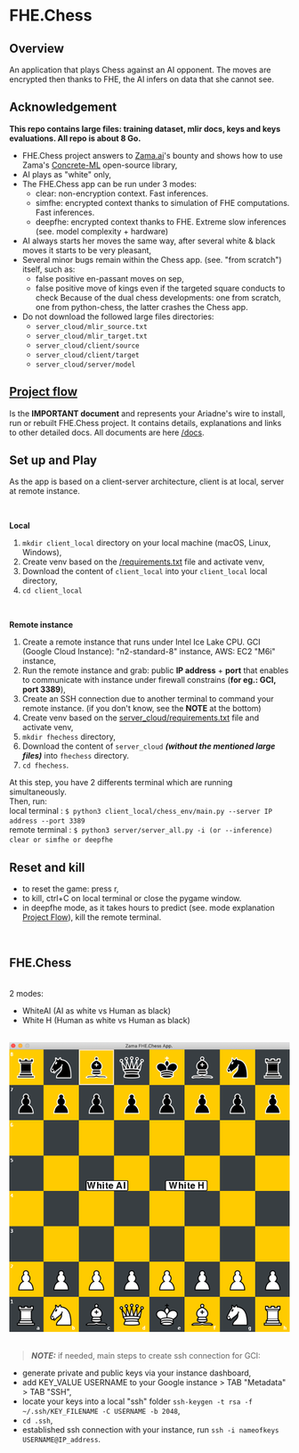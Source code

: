 
# FHE.Chess

## Overview
An application that plays Chess against an AI opponent. The moves are encrypted then thanks to FHE, the AI infers on data that she cannot see.

## Acknowledgement
**This repo contains large files: training dataset, mlir docs, keys and keys evaluations. All repo is about 8 Go.**
-   FHE.Chess project answers to [Zama.ai](https://www.zama.ai)'s bounty and shows how to use Zama's [Concrete-ML](https://docs.zama.ai/concrete-ml/) open-source library,
-   AI plays as "white" only,
-   The FHE.Chess app can be run under 3 modes:
    - clear: non-encryption context. Fast inferences.
    - simfhe: encrypted context thanks to simulation of FHE computations. Fast inferences.
    - deepfhe: encrypted context thanks to FHE. Extreme slow inferences (see. model complexity + hardware)
-   AI always starts her moves the same way, after several white & black moves it starts to be very pleasant,
-   Several minor bugs remain within the Chess app. (see. "from scratch") itself, such as:
    -   false positive en-passant moves on sep,
    -   false positive move of kings even if the targeted square conducts to check
    Because of the dual chess developments: one from scratch, one from python-chess, the latter crashes the Chess app.
-   Do not download the followed large files directories:
    -   ```server_cloud/mlir_source.txt```
    -   ```server_cloud/mlir_target.txt```
    -   ```server_cloud/client/source```
    -   ```server_cloud/client/target```
    -   ```server_cloud/server/model```

## [Project flow](docs/Project_Flow.md)
Is the **IMPORTANT document** and represents your Ariadne's wire to install, run or rebuilt FHE.Chess project.
It contains details, explanations and links to other detailed docs.
All documents are here [/docs](docs).

## Set up and Play
As the app is based on a client-server architecture, client is at local, server at remote instance.

<br/>

**Local**
<br/>
1.   ```mkdir client_local``` directory on your local machine (macOS, Linux, Windows),
2.   Create venv based on the [/requirements.txt](requirements.txt) file and activate venv,
3.   Download the content of ```client_local``` into your ```client_local``` local directory,
4.   ```cd client_local```
<br/>

**Remote instance**
1.   Create a remote instance that runs under Intel Ice Lake CPU. GCI (Google Cloud Instance): "n2-standard-8" instance, AWS: EC2 "M6i" instance,
2.   Run the remote instance and grab: public **IP address** + **port** that enables to communicate with instance under firewall constrains (**for eg.: GCI, port 3389**),
3.   Create an SSH connection due to another terminal to command your remote instance. (if you don't know, see the **NOTE** at the bottom)<br/>
4.   Create venv based on the [server_cloud/requirements.txt](server_cloud/requirements.txt) file and activate venv,
5.   ```mkdir fhechess``` directory,
6.   Download the content of ```server_cloud``` **_(without the mentioned large files)_** into ```fhechess``` directory.
7.   ```cd fhechess```.

At this step, you have 2 differents terminal which are running simultaneously.<br/>
Then, run:
<br/>
local terminal : ```$ python3 client_local/chess_env/main.py --server IP address --port 3389```
<br/>
remote terminal : ```$ python3 server/server_all.py -i (or --inference) clear or simfhe or deepfhe```
<br/>

## Reset and kill
- to reset the game: press r,
- to kill, ctrl+C on local terminal or close the pygame window.
- in deepfhe mode, as it takes hours to predict (see. mode explanation [Project Flow](docs/Project_Flow.md)), kill the remote terminal.

<br/>

## FHE.Chess
<br/>
2 modes:

-   WhiteAI (AI as white vs Human as black)
-   White H (Human as white vs Human as black)
<br/>
<div align="center"><img src="./images/screen_zama_vrona_chess.png" style="width:'50%'"/></div>

<br/>

> **_NOTE:_** if needed, main steps to create ssh connection for GCI:
-   generate private and public keys via your instance dashboard,
-   add KEY_VALUE USERNAME to your Google instance > TAB "Metadata" > TAB "SSH",
-   locate your keys into a local "ssh" folder  ```ssh-keygen -t rsa -f ~/.ssh/KEY_FILENAME -C USERNAME -b 2048```,
-   ```cd .ssh```,
-   established ssh connection with your instance, run ```ssh -i nameofkeys USERNAME@IP_address```.
